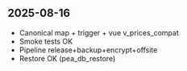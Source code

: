 ## 2025-08-16

- Canonical map + trigger + vue v_prices_compat
- Smoke tests OK
- Pipeline release+backup+encrypt+offsite
- Restore OK (pea_db_restore)

